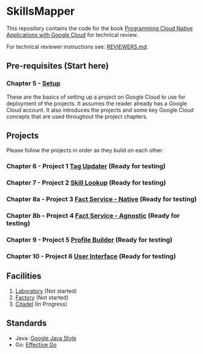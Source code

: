 # SkillsMapper

This repository contains the code for the book [Programming Cloud Native Applications with Google Cloud](https://www.oreilly.com/library/view/programming-cloud-native/9781098145071/) for technical review.

For technical reviewer instructions see: [REVIEWERS.md](./REVIEWERS.md). 

## Pre-requisites (Start here)

### Chapter 5 - [Setup](./chapters/ch05.asciidoc)

These are the basics of setting up a project on Google Cloud to use for deployment of the projects. It assumes the reader already has a Google Cloud account. It also introduces the projects and some key Google Cloud concepts that are used throughout the project chapters.

## Projects

Please follow the projects in order as they build on each other.

### Chapter 6 - Project 1 [Tag Updater](./tag-updater) (Ready for testing)
### Chapter 7 - Project 2 [Skill Lookup](./skill-service) (Ready for testing)
### Chapter 8a - Project 3 [Fact Service - Native](./fact-service-native) (Ready for testing)
### Chapter 8b - Project 4 [Fact Service - Agnostic](./fact-service-agnostic) (Ready for testing)
### Chapter 9 - Project 5 [Profile Builder](./profile-service) (Ready for testing)
### Chapter 10 - Project 6 [User Interface](./user-interface) (Ready for testing)

## Facilities

1. [Laboratory](./laboratory/README.md) (Not started)
2. [Factory](./factory/README.md) (Not started)
3. [Citadel](./citadel/README.md) (In Progress)

## Standards

* Java: [Google Java Style](./intellij-java-google-style.xml)
* Go: [Effective Go](https://golang.org/doc/effective_go.html)
